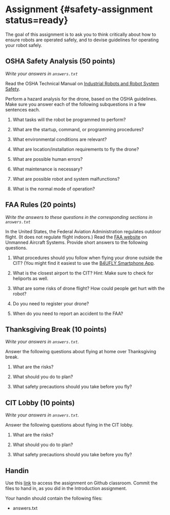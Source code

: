 # Assignment {#safety-assignment status=ready}

The goal of this assignment is to ask you to think critically about how to
ensure robots are operated safely, and to devise guidelines for operating your
robot safely.

## OSHA Safety Analysis (50 points)

*Write your answers in `answers.txt`*

Read the OSHA Technical Manual on [Industrial Robots and Robot System
Safety](https://www.osha.gov/dts/osta/otm/otm_iv/otm_iv_4.html).

Perform a hazard analysis for the drone, based on the OSHA guidelines. Make
sure you answer each of the following subquestions in a few sentences each.

1. What tasks will the robot be programmed to perform?

2. What are the startup, command, or programming procedures?

3. What environmental conditions are relevant?

4. What are location/installation requirements to fly the drone?

5. What are possible human errors?

6. What maintenance is necessary?

7. What are possible robot and system malfunctions?

8. What is the normal mode of operation?

## FAA Rules (20 points)
*Write the answers to these questions in the corresponding sections in `answers.txt`*

In the United States, the Federal Aviation Administration regulates
outdoor flight.  (It does not regulate flight indoors.)  Read the [FAA
website](https://www.faa.gov/uas/) on Unmanned Aircraft Systems.
Provide short answers to the following questions.


1. What procedures should you follow when flying your drone outside
   the CIT?  (You might find it easiest to use the [B4UFLY Smartphone
   App](https://www.faa.gov/uas/where_to_fly/b4ufly/).

2. What is the closest airport to the CIT? Hint: Make sure to check for
   heliports as well.

3. What are some risks of drone flight? How could people get hurt with the
   robot?

4. Do you need to register your drone?

5. When do you need to report an accident to the FAA?

## Thanksgiving Break (10 points)

*Write your answers in `answers.txt`.*

Answer the following questions about flying at home over Thanksgiving break.

1. What are the risks?

2. What should you do to plan?

3. What safety precautions should you take before you fly?


## CIT Lobby (10 points)

*Write your answers in `answers.txt`.*

Answer the following questions about flying in the CIT lobby.

1. What are the risks?

2. What should you do to plan?

3. What safety precautions should you take before you fly?

## Handin

Use this [link](https://classroom.github.com/a/uJlsyv4y) to access the assignment on Github classroom. Commit the
files to hand in, as you did in the Introduction assignment.

Your handin should contain the following files:

- answers.txt
